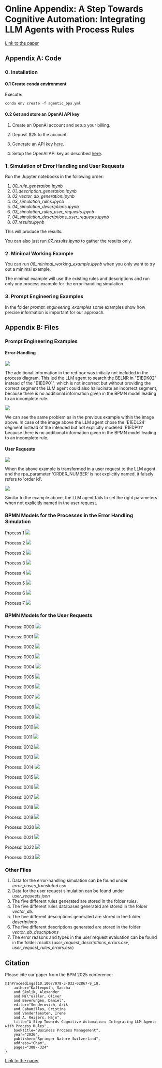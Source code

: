 # Online Appendix: A Step Towards Cognitive Automation: Integrating LLM Agents with Process Rules

[Link to the paper](https://doi.org/10.1007/978-3-032-02867-9_19)

## Appendix A: Code
### 0. Installation
#### 0.1 Create conda environment
Execute:
```
conda env create -f agentic_bpa.yml
```

#### 0.2 Get and store an OpenAI API key
1. Create an OpenAI account and setup your billing.

2. Deposit $25 to the account.

3. Generate an API key [here](https://platform.openai.com/api-keys).

4. Setup the OpenAI API key as described [here](https://help.openai.com/en/articles/5112595-best-practices-for-api-key-safety).

### 1. Simulation of Error Handling and User Requests
Run the Jupyter notebooks in the following order:

1. _00_rule_generation.ipynb_
2. _01_description_generation.ipynb_
3. _02_vector_db_generation.ipynb_
4. _03_simulation_rules.ipynb_
5. _04_simulation_descriptions.ipynb_
6. _03_simulation_rules_user_requests.ipynb_
7. _04_simulation_descriptions_user_requests.ipynb_
8. _07_results.ipynb_

This will produce the results.

You can also just run _07_results.ipynb_ to gather the results only. 


### 2. Minimal Working Example
You can run _08_minimal_working_example.ipynb_ when you only want to try out a minimal example.

The minimal example will use the existing rules and descriptions and run only one process example for the error-handling simulation.

### 3. Prompt Engineering Examples
In the folder _prompt_engineering_examples_ some examples show how precise information is important for our approach.


## Appendix B: Files
### Prompt Engineering Examples
#### Error-Handling
![](prompt_engineering_examples/bpmn/example_0002.png)

The additional information in the red box was initially not included in the process diagram. This led the LLM agent to search the BELNR in "E1EDK02" instead of the "E1EDP01", which is not incorrect but without providing the correct segment the LLM agent could also hallucinate an incorrect segment, because there is no additional information given in the BPMN model leading to an incomplete rule.

![](prompt_engineering_examples/bpmn/example_0003.png)

We can see the same problem as in the previous example within the image above. In case of the image above the LLM agent chose the 'E1EDL24' segment instead of the intended but not explicitly modeled 'E1EDP01' because there is no additional information given in the BPMN model leading to an incomplete rule.

#### User Requests
![](prompt_engineering_examples/bpmn/example_0005.png)

When the above example is transformed in a user request to the LLM agent and the rpa_parameter 'ORDER_NUMBER' is not explicitly named, it falsely refers to 'order id'.

![](prompt_engineering_examples/bpmn/example_0007.png)

Similar to the example above, the LLM agent fails to set the right parameters when not explicitly named in the user request. 

### BPMN Models for the Processes in the Error Handling Simulation
Process 1
![](bpmn/process1.png)

Process 2
![](bpmn/process2.png)

Process 2
![](bpmn/process1.png)

Process 3
![](bpmn/process3.png)

Process 4
![](bpmn/process4.png)

Process 5
![](bpmn/process5.png)

Process 6
![](bpmn/process6.png)


Process 7
![](bpmn/process7.png)

### BPMN Models for the User Requests
Process: 0000
![](bpmn_user_requests/0000_tasks_8_gateways_2.png)


Process: 0001
![](bpmn_user_requests/0001_tasks_5_gateways_2.png)


Process: 0002
![](bpmn_user_requests/0002_tasks_5_gateways_2.png)


Process: 0003
![](bpmn_user_requests/0003_tasks_6_gateways_1.png)


Process: 0004
![](bpmn_user_requests/0004_tasks_6_gateways_1.png)


Process: 0005
![](bpmn_user_requests/0005_tasks_5_gateways_1.png)


Process: 0006
![](bpmn_user_requests/0006_tasks_6_gateways_2.png)


Process: 0007
![](bpmn_user_requests/0007_tasks_5_gateways_2.png)


Process: 0008
![](bpmn_user_requests/0008_tasks_5_gateways_1.png)


Process: 0009
![](bpmn_user_requests/0009_tasks_6_gateways_1.png)


Process: 0010
![](bpmn_user_requests/0010_tasks_10_gateways_2.png)


Process: 0011
![](bpmn_user_requests/0011_tasks_12_gateways_2.png)


Process: 0012
![](bpmn_user_requests/0012_tasks_15_gateways_2.png)


Process: 0013
![](bpmn_user_requests/0013_tasks_14_gateways_2.png)


Process: 0014
![](bpmn_user_requests/0014_tasks_12_gateways_2.png)


Process: 0015
![](bpmn_user_requests/0015_tasks_9_gateways_2.png)


Process: 0016
![](bpmn_user_requests/0016_tasks_7_gateways_2.png)


Process: 0017
![](bpmn_user_requests/0017_tasks_11_gateways_2.png)


Process: 0018
![](bpmn_user_requests/0018_tasks_4_gateways_1.png)


Process: 0019
![](bpmn_user_requests/0019_tasks_4_gateways_1.png)


Process: 0020
![](bpmn_user_requests/0020_tasks_3_gateways_1.png)


Process: 0021
![](bpmn_user_requests/0021_tasks_11_gateways_2.png)


Process: 0022
![](bpmn_user_requests/0022_tasks_11_gateways_1.png)


Process: 0023
![](bpmn_user_requests/0023_tasks_15_gateways_2.png)


### Other Files
1. Data for the error-handling simulation can be found under _error_cases_translated.csv_
2. Data for the user request simulation can be found under _user_requests.json_
3. The five different rules generated are stored in the folder _rules_.
4. The five different rules databases generated are stored in the folder _vector_db_.
5. The five different descriptions generated are stored in the folder _descriptions_
6. The five different descriptions generated are stored in the folder _vector_db_descriptions_
7. The error reasons and types in the user request evaluation can be found in the folder _results_ (_user_request_descriptions_errors.csv_, _user_request_rules_errors.csv_)


## Citation
Please cite our paper from the BPM 2025 conference:

```
@InProceedings{10.1007/978-3-032-02867-9_19,
    author="Kaltenpoth, Sascha
    and Skolik, Alexander
    and M{\"u}ller, Oliver
    and Beverungen, Daniel",
    editor="Senderovich, Arik
    and Cabanillas, Cristina
    and Vanderfeesten, Irene
    and A. Reijers, Hajo",
    title="A Step Towards Cognitive Automation: Integrating LLM Agents with Process Rules",
    booktitle="Business Process Management",
    year="2026",
    publisher="Springer Nature Switzerland",
    address="Cham",
    pages="308--324"
}
```
[Link to the paper](https://doi.org/10.1007/978-3-032-02867-9_19)

